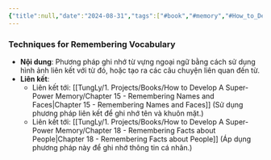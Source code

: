 ```yaml
---
{"title":null,"date":"2024-08-31","tags":["#book","#memory","#How_to_Develop_A_Super_Power_Memory"],"Chương":"Chương14","dg-publish":true,"dg-home":false,"permalink":"/tung-ly/1-projects/books/how-to-develop-a-super-power-memory/techniques-for-remembering-vocabulary/","dgPassFrontmatter":true}
---
```


### Techniques for Remembering Vocabulary

- **Nội dung**: Phương pháp ghi nhớ từ vựng ngoại ngữ bằng cách sử dụng hình ảnh liên kết với từ đó, hoặc tạo ra các câu chuyện liên quan đến từ.
- **Liên kết**:
    - Liên kết tới: [[TungLy/1. Projects/Books/How to Develop A Super-Power Memory/Chapter 15 - Remembering Names and Faces\|Chapter 15 - Remembering Names and Faces]] (Sử dụng phương pháp liên kết để ghi nhớ tên và khuôn mặt.)
    - Liên kết tới: [[TungLy/1. Projects/Books/How to Develop A Super-Power Memory/Chapter 18 - Remembering Facts about People\|Chapter 18 - Remembering Facts about People]] (Áp dụng phương pháp này để ghi nhớ thông tin cá nhân.)